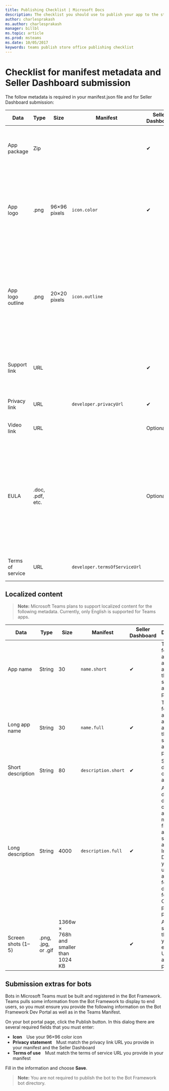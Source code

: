 ```yaml
---
title: Publishing Checklist | Microsoft Docs
description: The checklist you should use to publish your app to the store
author: charlesprakash
ms.author: charlesprakash
manager: billbl
ms.topic: article
ms.prod: msteams
ms.date: 10/05/2017
keywords: teams publish store office publishing checklist
---
```


# Checklist for manifest metadata and Seller Dashboard submission

The follow metadata is required in your manifest.json file and for Seller Dashboard submission:

|Data|Type|Size|Manifest|Seller Dashboard|Description|
|---|---|---|---|---|---|
|App package|Zip|||✔|The actual app package for sideloading or Office Store submission.|
|App logo|.png|96&times;96 pixels|`icon.color`|✔|The icon to display in the product page listing in the Office Store / Teams gallery. This is your full-color product icon.|
|App logo outline|.png|20&times;20 pixels|`icon.outline`||The icon to display in Teams, in the Teams chat channel and other locations. This is your logo rendered as a white outline with transparent background.|
|Support link|URL|||✔|A link to support material for end users. Can be HTTP or HTTPS.|
|Privacy link|URL||`developer.privacyUrl`|✔|A link to your privacy policy (HTTPS).|
|Video link|URL|||Optional|A link to a video about your app.|
|EULA|.doc, .pdf, etc.|||Optional|The Office Store requires an end-user licensing agreement (EULA), which you can provide as an attachment. If you choose not to submit a EULA, one will be provided on your behalf.| 
|Terms of service|URL||`developer.termsOfServiceUrl`||A link to your terms of service (HTTPS).|

## Localized content

>**Note:** Microsoft Teams plans to support localized content for the following metadata. Currently, only English is supported for Teams apps.

|Data|Type|Size|Manifest|Seller Dashboard|Description|
|---|---|---|---|---|---|
|App name|String|30|`name.short`|✔|The name for your application as it should appear in the storefront and in product.|
|Long app name|String|30|`name.full`|✔|The name for your application as it should appear in the storefront and in product.|
|Short description|String|80|`description.short`|✔|Short description of your app.|
|Long description|String|4000|`description.full`|✔|A more detailed description of your app. In the manifest file, an accurate summary is adequate. In the Seller Dashboard, you can use a richer and formatted description for the Office Store product page.|
|Screen shots (1&ndash;5)|.png, .jpg, or .gif|1366w &times; 768h and smaller than 1024 KB||✔|At least one screen shot that shows your app experience. Uses on the app details page.|

## Submission extras for bots

Bots in Microsoft Teams must be built and registered in the Bot Framework. Teams pulls some information from the Bot Framework to display to end users, so you must ensure you provide the following information on the Bot Framework Dev Portal as well as in the Teams Manifest.

On your bot portal page, click the Publish button. In this dialog there are several required fields that you must enter:

* **Icon**&emsp;Use your 96&times;96 color icon
* **Privacy statement**&emsp;Must match the privacy link URL you provide in your manifest and the Seller Dashboard
* **Terms of use**&emsp;Must match the terms of service URL you provide in your manifest

Fill in the information and choose **Save**.

>**Note:** You are not required to publish the bot to the Bot Framework bot directory.
